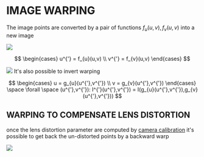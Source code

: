 # IMAGE WARPING

The image points are converted by a pair of functions $f_{u}(u,v),f_{v}(u,v)$ into a new image

![](Pasted%20image%2020240227160817.png)

$$
\begin{cases}
u^{'} = f_{u}(u,v) \\
v^{'} = f_{v}(u,v)
\end{cases}
$$

![](Pasted%20image%2020240227161007.png)
It's also possible to invert warping

$$
\begin{cases}
u = g_{u}(u^{'},v^{'}) \\
v = g_{v}(u^{'},v^{'})
\end{cases} \space \forall \space (u^{'},v^{'}): I^{'}(u^{'},v^{'}) = I(g_{u}(u^{'},v^{'}),g_{v}(u^{'},v^{'}))
$$

## WARPING TO COMPENSATE LENS DISTORTION

once the lens distortion parameter are computed by [camera calibration](CAMERA%20CALIBRATION.md) it's possible to get back the un-distorted points by a backward warp

![](Pasted%20image%2020240227164313.png)